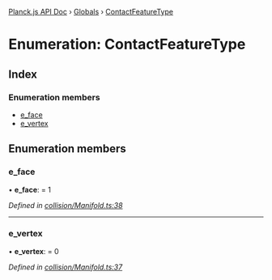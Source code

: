 [Planck.js API Doc](../README.md) › [Globals](../globals.md) › [ContactFeatureType](contactfeaturetype.md)

# Enumeration: ContactFeatureType

## Index

### Enumeration members

* [e_face](contactfeaturetype.md#e_face)
* [e_vertex](contactfeaturetype.md#e_vertex)

## Enumeration members

###  e_face

• **e_face**: = 1

*Defined in [collision/Manifold.ts:38](https://github.com/shakiba/planck.js/blob/8127f05/src/collision/Manifold.ts#L38)*

___

###  e_vertex

• **e_vertex**: = 0

*Defined in [collision/Manifold.ts:37](https://github.com/shakiba/planck.js/blob/8127f05/src/collision/Manifold.ts#L37)*
